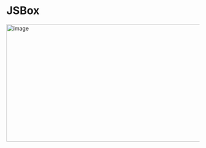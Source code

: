 # JSBox
<img width="536" height="307" alt="image" src="https://github.com/user-attachments/assets/10a9d485-baa2-44b5-ba25-ff4ac8f44569" />

